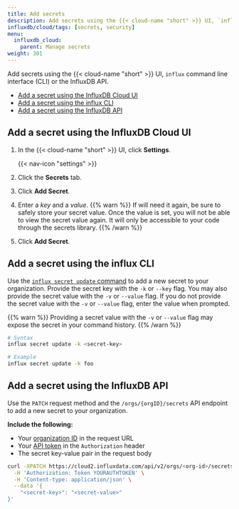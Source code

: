 ```yaml
---
title: Add secrets
description: Add secrets using the {{< cloud-name "short" >}} UI, `influx` CLI, or the InfluxDB API.
influxdb/cloud/tags: [secrets, security]
menu:
  influxdb_cloud:
    parent: Manage secrets
weight: 301
---
```


Add secrets using the {{< cloud-name "short" >}} UI, `influx` command line interface (CLI) or the InfluxDB API.

- [Add a secret using the InfluxDB Cloud UI](#add-a-secret-using-the-influxdb-cloud-ui)
- [Add a secret using the influx CLI](#add-a-secret-using-the-influx-cli)
- [Add a secret using the InfluxDB API](#add-a-secret-using-the-influxdb-api)

## Add a secret using the InfluxDB Cloud UI

1. In the {{< cloud-name "short" >}} UI, click **Settings**.

    {{< nav-icon "settings" >}}
2. Click the **Secrets** tab.
3. Click **Add Secret**.
4. Enter a *key* and a *value*.
   {{% warn %}}
If will need it again, be sure to safely store your secret value.
Once the value is set, you will not be able to view the secret value again.
It will only be accessible to your code through the secrets library.
   {{% /warn %}}
5. Click **Add Secret**.

## Add a secret using the influx CLI
Use the [`influx secret update` command](/influxdb/cloud/reference/cli/influx/secret/update/)
to add a new secret to your organization.
Provide the secret key with the `-k` or `--key` flag.
You may also provide the secret value with the `-v` or `--value` flag.
If you do not provide the secret value with the `-v` or `--value` flag,
enter the value when prompted.

{{% warn %}}
Providing a secret value with the `-v` or `--value` flag may expose the secret
in your command history.
{{% /warn %}}

```sh
# Syntax
influx secret update -k <secret-key>

# Example
influx secret update -k foo
```

## Add a secret using the InfluxDB API
Use the `PATCH` request method and the `/orgs/{orgID}/secrets` API endpoint to
add a new secret to your organization.

**Include the following:**

- Your [organization ID](/influxdb/cloud/organizations/view-orgs/#view-your-organization-id) in the request URL
- Your [API token](/influxdb/cloud/security/tokens/view-tokens/) in the `Authorization` header
- The secret key-value pair in the request body

<!-- -->
```sh
curl -XPATCH https://cloud2.influxdata.com/api/v2/orgs/<org-id>/secrets \
  -H 'Authorization: Token YOURAUTHTOKEN' \
  -H 'Content-type: application/json' \
  --data '{
	"<secret-key>": "<secret-value>"
}'
```
